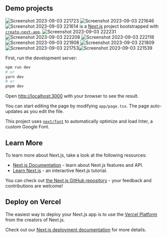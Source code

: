
## Demo projects
![Screenshot 2023-09-03 221723](https://github.com/krishtechn/portflio_onlineStore/assets/88832201/cfa99b85-e378-4344-80b1-3c7d79c14c13) ![Screenshot 2023-09-03 221646](https://github.com/krishtechn/portflio_onlineStore/assets/88832201/8a3877f8-9ae9-4d30-bd6d-94e1fb399558) ![Screenshot 2023-09-03 221614](https://github.com/krishtechn/portflio_onlineStore/assets/88832201/12acbc5f-f8ec-452c-8911-e5f3596622b4)  is a [Next.js](https://nextjs.org/) project bootstrapped with [`create-next-app`](https://github.com/vercel/next.js/tree/canary/packages/create-next-app). ![Screenshot 2023-09-03 222231](https://github.com/krishtechn/portflio_onlineStore/assets/88832201/88c9c560-3328-4707-afb7-27d33aa70563) ![Screenshot 2023-09-03 222208](https://github.com/krishtechn/portflio_onlineStore/assets/88832201/a394717d-8f02-411e-b80e-e326f4b9e016) ![Screenshot 2023-09-03 222118](https://github.com/krishtechn/portflio_onlineStore/assets/88832201/c29e1f4a-aa67-4e92-871c-fa0284cef554) ![Screenshot 2023-09-03 221908](https://github.com/krishtechn/portflio_onlineStore/assets/88832201/a8211dc0-7d75-4dcd-b60e-546278dc6a57) ![Screenshot 2023-09-03 221809](https://github.com/krishtechn/portflio_onlineStore/assets/88832201/9a98b4ed-fd06-4220-ad3d-6c1a66a65504) ![Screenshot 2023-09-03 221753](https://github.com/krishtechn/portflio_onlineStore/assets/88832201/8de54fb1-371b-4c23-9214-251b23fcdf22)![Screenshot 2023-09-03 221539](https://github.com/krishtechn/portflio_onlineStore/assets/88832201/8fd1d691-a0de-40b7-b2ed-0c30f5b1f4fa)



First, run the development server:

```bash
npm run dev
# or
yarn dev
# or
pnpm dev
```

Open [http://localhost:3000](http://localhost:3000) with your browser to see the result.

You can start editing the page by modifying `app/page.tsx`. The page auto-updates as you edit the file.

This project uses [`next/font`](https://nextjs.org/docs/basic-features/font-optimization) to automatically optimize and load Inter, a custom Google Font.

## Learn More

To learn more about Next.js, take a look at the following resources:

- [Next.js Documentation](https://nextjs.org/docs) - learn about Next.js features and API.
- [Learn Next.js](https://nextjs.org/learn) - an interactive Next.js tutorial.

You can check out [the Next.js GitHub repository](https://github.com/vercel/next.js/) - your feedback and contributions are welcome!

## Deploy on Vercel

The easiest way to deploy your Next.js app is to use the [Vercel Platform](https://vercel.com/new?utm_medium=default-template&filter=next.js&utm_source=create-next-app&utm_campaign=create-next-app-readme) from the creators of Next.js.

Check out our [Next.js deployment documentation](https://nextjs.org/docs/deployment) for more details.
